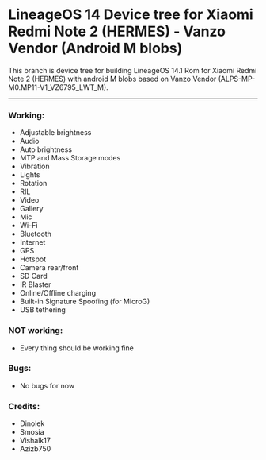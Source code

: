 # LineageOS 14 Device tree for Xiaomi Redmi Note 2 (HERMES) - Vanzo Vendor (Android M blobs)

This branch is device tree for building LineageOS 14.1 Rom for Xiaomi Redmi Note 2 (HERMES) with android M blobs based on Vanzo Vendor (ALPS-MP-M0.MP11-V1_VZ6795_LWT_M).

---

### Working:
  - Adjustable brightness
  - Audio
  - Auto brightness
  - MTP and Mass Storage modes
  - Vibration
  - Lights
  - Rotation
  - RIL
  - Video
  - Gallery
  - Mic
  - Wi-Fi
  - Bluetooth
  - Internet
  - GPS
  - Hotspot
  - Camera rear/front
  - SD Card
  - IR Blaster
  - Online/Offline charging
  - Built-in Signature Spoofing (for MicroG)
  - USB tethering

### NOT working:
  - Every thing should be working fine

### Bugs:
  - No bugs for now

### Credits:
  - Dinolek
  - Smosia
  - Vishalk17
  - Azizb750
